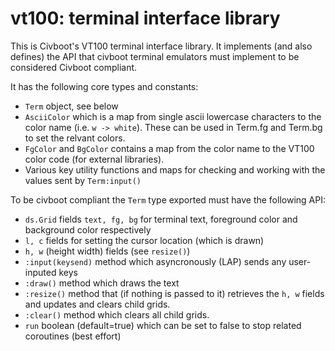 # vt100: terminal interface library

This is Civboot's VT100 terminal interface library. It implements (and also
defines) the API that civboot terminal emulators must implement to be considered
Civboot compliant.

It has the following core types and constants:
* `Term` object, see below
* `AsciiColor` which is a map from single ascii lowercase characters to the
  color name (i.e. `w -> white`). These can be used in Term.fg and Term.bg to
  set the relvant colors.
* `FgColor` and `BgColor` contains a map from the color name to the VT100 color
  code (for external libraries).
* Various key utility functions and maps for checking and working with the
  values sent by `Term:input()`

To be civboot compliant the `Term` type exported must have the following API:
* `ds.Grid` fields `text, fg, bg` for terminal text, foreground color and
  background color respectively
* `l, c` fields for setting the cursor location (which is drawn)
* `h, w` (height width) fields (see `resize()`)
* `:input(keysend)` method which asyncronously (LAP) sends any user-inputed keys
* `:draw()` method which draws the text
* `:resize()` method that (if nothing is passed to it) retrieves the `h, w`
  fields and updates and clears child grids.
* `:clear()` method which clears all child grids.
* `run` boolean (default=true) which can be set to false to stop related
  coroutines (best effort)

